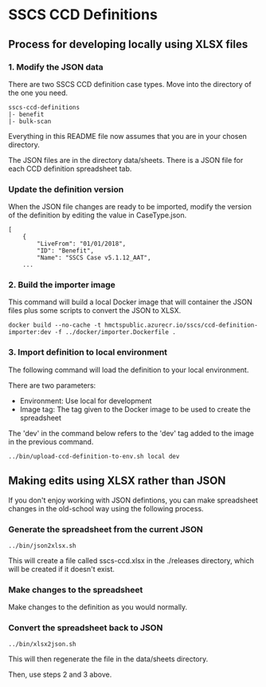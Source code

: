 # SSCS CCD Definitions

## Process for developing locally using XLSX files

### 1. Modify the JSON data

There are two SSCS CCD definition case types. Move into the directory of the one you need.

    sscs-ccd-definitions
    |- benefit
    |- bulk-scan
    
Everything in this README file now assumes that you are in your chosen directory.
        
The JSON files are in the directory data/sheets. There is a JSON file for each CCD definition spreadsheet tab.

### Update the definition version

When the JSON file changes are ready to be imported, modify the version of the definition by editing the value in CaseType.json.

```
[
    {
        "LiveFrom": "01/01/2018", 
        "ID": "Benefit", 
        "Name": "SSCS Case v5.1.12_AAT", 
    ...
```

### 2. Build the importer image

This command will build a local Docker image that will container the JSON files plus some scripts to convert the JSON to XLSX.

```
docker build --no-cache -t hmctspublic.azurecr.io/sscs/ccd-definition-importer:dev -f ../docker/importer.Dockerfile .
```

### 3. Import definition to local environment

The following command will load the definition to your local environment.

There are two parameters:

* Environment: Use local for development
* Image tag: The tag given to the Docker image to be used to create the spreadsheet

The 'dev' in the command below refers to the 'dev' tag added to the image in the previous command.

```
../bin/upload-ccd-definition-to-env.sh local dev
```

## Making edits using XLSX rather than JSON

If you don't enjoy working with JSON defintions, you can make spreadsheet changes in the old-school way using the following process.

### Generate the spreadsheet from the current JSON

```
../bin/json2xlsx.sh
```

This will create a file called sscs-ccd.xlsx in the ./releases directory, which will be created if it doesn't exist.

### Make changes to the spreadsheet

Make changes to the definition as you would normally.

### Convert the spreadsheet back to JSON

```
../bin/xlsx2json.sh
```

This will then regenerate the file in the data/sheets directory.

Then, use steps 2 and 3 above.
